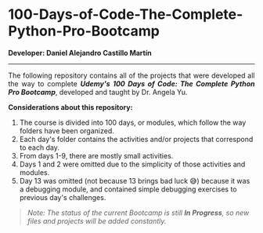 # 100-Days-of-Code-The-Complete-Python-Pro-Bootcamp

<strong>Developer: Daniel Alejandro Castillo Martín</strong>

---
<p style="text-align:justify;">The following repository contains all of the projects that were developed all the way to complete <em><strong>Udemy's 100 Days of Code: The Complete Python Pro Bootcamp</strong></em>, developed and taught by Dr. Angela Yu. </p>

<b>Considerations about this repository:</b>


1. The course is divided into 100 days, or modules, which follow the way folders have been organized.
2. Each day's folder contains the activities and/or projects that correspond to each day.
3. From days 1-9, there are mostly small activities.
4. Days 1 and 2 were omitted due to the simplicity of those activities and modules.
5. Day 13 was omitted (not because 13 brings bad luck 😅) because it was a debugging module, and contained simple debugging exercises to previous day's challenges.


> <em>Note: The status of the current Bootcamp is still <b>In Progress</b>, so new files and projects will be added constantly.</em>